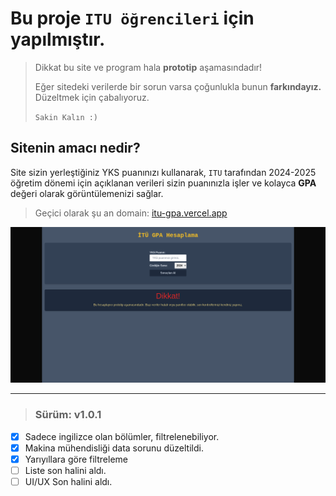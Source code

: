 # Bu proje `ITU öğrencileri` için yapılmıştır.

> Dikkat bu site ve program hala **prototip** aşamasındadır!
>
> Eğer sitedeki verilerde bir sorun varsa çoğunlukla bunun **farkındayız.** Düzeltmek için çabalıyoruz.
>
> `Sakin Kalın :)`

## Sitenin amacı nedir?

Site sizin yerleştiğiniz YKS puanınızı kullanarak, `ITU` tarafından 2024-2025 öğretim dönemi için açıklanan verileri sizin puanınızla işler ve kolayca **GPA** değeri olarak görüntülemenizi sağlar.

> Geçici olarak şu an domain: [itu-gpa.vercel.app](https://itu-gpa.vercel.app)

![website görüntüsü](./itu-gpa.png)

---

> ### Sürüm: v1.0.1

- [x] Sadece ingilizce olan bölümler, filtrelenebiliyor.
- [x] Makina mühendisliği data sorunu düzeltildi.
- [x] Yarıyıllara göre filtreleme
- [ ] Liste son halini aldı.
- [ ] UI/UX Son halini aldı.
